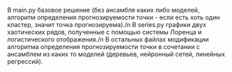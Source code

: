 В main.py базовое решение (без ансамбля каких либо моделей, алгоритм определения прогнозируемости точки - если есть хоть один кластер, значит точка прогнозируема)./n
В series.py графики двух хаотических рядов, полученные с помощью системы Лоренца и логистического отображения./n
В остальных файлах модификации алгоритма определения прогнозируемости точки в сочетании с ансамблем из каких то моделей (деревьев, нейронный сетей, линейных регрессий).
